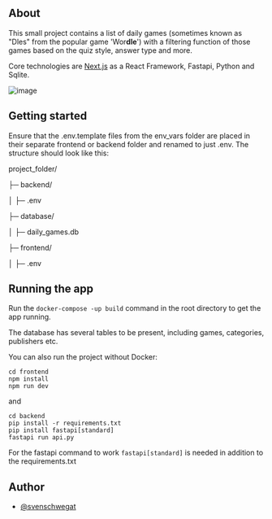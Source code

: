 ## About 
This small project contains a list of daily games (sometimes known as "Dles" from the popular game 'Wor**dle**') with a filtering function of those games based on the quiz style, answer type and more.

Core technologies are [Next.js](https://nextjs.org/) as a React Framework, Fastapi, Python and Sqlite.

![image](https://github.com/user-attachments/assets/05c6219b-86c3-4c79-b61e-aadbdd21d214)

## Getting started
Ensure that the .env.template files from the env_vars folder are placed in their separate frontend or backend folder and renamed to just .env.
The structure should look like this:

project_folder/

 ├─ backend/
 
 │  ├─ .env
 
 ├─ database/
 
 │  ├─ daily_games.db
 
 ├─ frontend/
 
 │  ├─ .env

## Running the app
Run the ```docker-compose -up build``` command in the root directory to get the app running.

The database has several tables to be present, including games, categories, publishers etc.

You can also run the project without Docker:
```
cd frontend
npm install
npm run dev
```
and 
```
cd backend
pip install -r requirements.txt
pip install fastapi[standard]
fastapi run api.py
```
For the fastapi command to work ```fastapi[standard]``` is needed in addition to the requirements.txt

## Author
- [@svenschwegat](https://www.github.com/svenschwegat)
